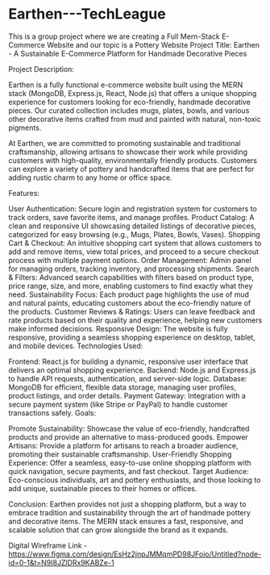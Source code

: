 # Earthen---TechLeague
This is a group project where we are creating a Full Mern-Stack E-Commerce Website and our topic is a Pottery Website
Project Title: Earthen - A Sustainable E-Commerce Platform for Handmade Decorative Pieces

Project Description:

Earthen is a fully functional e-commerce website built using the MERN stack (MongoDB, Express.js, React, Node.js) that offers a unique shopping experience for customers looking for eco-friendly, handmade decorative pieces. Our curated collection includes mugs, plates, bowls, and various other decorative items crafted from mud and painted with natural, non-toxic pigments.

At Earthen, we are committed to promoting sustainable and traditional craftsmanship, allowing artisans to showcase their work while providing customers with high-quality, environmentally friendly products. Customers can explore a variety of pottery and handcrafted items that are perfect for adding rustic charm to any home or office space.

Features:

User Authentication: Secure login and registration system for customers to track orders, save favorite items, and manage profiles.
Product Catalog: A clean and responsive UI showcasing detailed listings of decorative pieces, categorized for easy browsing (e.g., Mugs, Plates, Bowls, Vases).
Shopping Cart & Checkout: An intuitive shopping cart system that allows customers to add and remove items, view total prices, and proceed to a secure checkout process with multiple payment options.
Order Management: Admin panel for managing orders, tracking inventory, and processing shipments.
Search & Filters: Advanced search capabilities with filters based on product type, price range, size, and more, enabling customers to find exactly what they need.
Sustainability Focus: Each product page highlights the use of mud and natural paints, educating customers about the eco-friendly nature of the products.
Customer Reviews & Ratings: Users can leave feedback and rate products based on their quality and experience, helping new customers make informed decisions.
Responsive Design: The website is fully responsive, providing a seamless shopping experience on desktop, tablet, and mobile devices.
Technologies Used:

Frontend: React.js for building a dynamic, responsive user interface that delivers an optimal shopping experience.
Backend: Node.js and Express.js to handle API requests, authentication, and server-side logic.
Database: MongoDB for efficient, flexible data storage, managing user profiles, product listings, and order details.
Payment Gateway: Integration with a secure payment system (like Stripe or PayPal) to handle customer transactions safely.
Goals:

Promote Sustainability: Showcase the value of eco-friendly, handcrafted products and provide an alternative to mass-produced goods.
Empower Artisans: Provide a platform for artisans to reach a broader audience, promoting their sustainable craftsmanship.
User-Friendly Shopping Experience: Offer a seamless, easy-to-use online shopping platform with quick navigation, secure payments, and fast checkout.
Target Audience: Eco-conscious individuals, art and pottery enthusiasts, and those looking to add unique, sustainable pieces to their homes or offices.

Conclusion: Earthen provides not just a shopping platform, but a way to embrace tradition and sustainability through the art of handmade pottery and decorative items. The MERN stack ensures a fast, responsive, and scalable solution that can grow alongside the brand as it expands.





Digital Wireframe Link - https://www.figma.com/design/EsHz2jnpJMMqmPD98JFoio/Untitled?node-id=0-1&t=N9I8JZlDRx9KABZe-1
